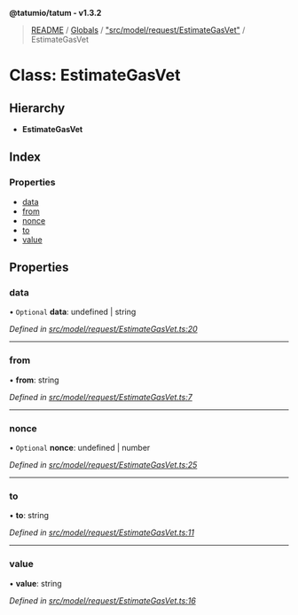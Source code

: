 **@tatumio/tatum - v1.3.2**

> [README](../README.md) / [Globals](../globals.md) / ["src/model/request/EstimateGasVet"](../modules/_src_model_request_estimategasvet_.md) / EstimateGasVet

# Class: EstimateGasVet

## Hierarchy

* **EstimateGasVet**

## Index

### Properties

* [data](_src_model_request_estimategasvet_.estimategasvet.md#data)
* [from](_src_model_request_estimategasvet_.estimategasvet.md#from)
* [nonce](_src_model_request_estimategasvet_.estimategasvet.md#nonce)
* [to](_src_model_request_estimategasvet_.estimategasvet.md#to)
* [value](_src_model_request_estimategasvet_.estimategasvet.md#value)

## Properties

### data

• `Optional` **data**: undefined \| string

*Defined in [src/model/request/EstimateGasVet.ts:20](https://github.com/tatumio/tatum-js/blob/b9ab1e4/src/model/request/EstimateGasVet.ts#L20)*

___

### from

•  **from**: string

*Defined in [src/model/request/EstimateGasVet.ts:7](https://github.com/tatumio/tatum-js/blob/b9ab1e4/src/model/request/EstimateGasVet.ts#L7)*

___

### nonce

• `Optional` **nonce**: undefined \| number

*Defined in [src/model/request/EstimateGasVet.ts:25](https://github.com/tatumio/tatum-js/blob/b9ab1e4/src/model/request/EstimateGasVet.ts#L25)*

___

### to

•  **to**: string

*Defined in [src/model/request/EstimateGasVet.ts:11](https://github.com/tatumio/tatum-js/blob/b9ab1e4/src/model/request/EstimateGasVet.ts#L11)*

___

### value

•  **value**: string

*Defined in [src/model/request/EstimateGasVet.ts:16](https://github.com/tatumio/tatum-js/blob/b9ab1e4/src/model/request/EstimateGasVet.ts#L16)*

